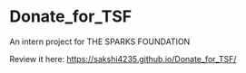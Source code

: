 # Donate_for_TSF

An intern project for THE SPARKS FOUNDATION 

Review it here: https://sakshi4235.github.io/Donate_for_TSF/
